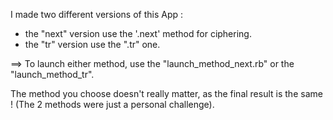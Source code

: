 I made two different versions of this App :
- the "next" version use the '.next' method for ciphering.
- the "tr" version use the ".tr" one.

==> To launch either method, use the "launch_method_next.rb" or the "launch_method_tr".

The method you choose doesn't really matter, as the final result is the same !
(The 2 methods were just a personal challenge).
